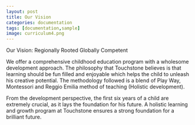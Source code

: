 ```yaml
---
layout: post
title: Our Vision
categories: documentation
tags: [documentation,sample]
image: curriculum4.png
---
```


Our Vision: Regionally Rooted Globally Competent

We offer a comprehensive childhood education program with a wholesome development approach. The philosophy that Touchstone believes is that learning should be fun filled and enjoyable which helps the child to unleash his creative potential. The methodology followed is a blend of Play Way, Montessori and Reggio Emilia method of teaching (Holistic development).

From the development perspective, the first six years of a child are extremely crucial, as it lays the foundation for his future. A holistic learning and growth program at Touchstone ensures a strong foundation for a brilliant future.



